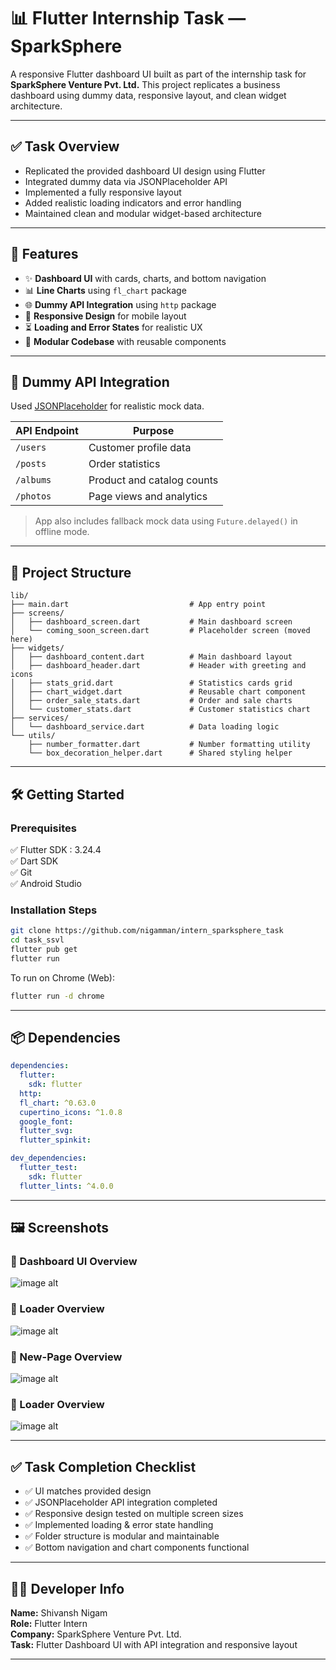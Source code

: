 # 📊 Flutter Internship Task — SparkSphere

A responsive Flutter dashboard UI built as part of the internship task for **SparkSphere Venture Pvt. Ltd.** This project replicates a business dashboard using dummy data, responsive layout, and clean widget architecture.

---

## ✅ Task Overview

- Replicated the provided dashboard UI design using Flutter
- Integrated dummy data via JSONPlaceholder API
- Implemented a fully responsive layout
- Added realistic loading indicators and error handling
- Maintained clean and modular widget-based architecture

---

## 🚀 Features

- ✨ **Dashboard UI** with cards, charts, and bottom navigation
- 📊 **Line Charts** using `fl_chart` package
- 🌐 **Dummy API Integration** using `http` package
- 📱 **Responsive Design** for mobile layout
- ⏳ **Loading and Error States** for realistic UX
- 🧱 **Modular Codebase** with reusable components

---

## 🔗 Dummy API Integration

Used [JSONPlaceholder](https://jsonplaceholder.typicode.com) for realistic mock data.

| API Endpoint | Purpose                    |
|--------------|-----------------------------|
| `/users`     | Customer profile data       |
| `/posts`     | Order statistics            |
| `/albums`    | Product and catalog counts  |
| `/photos`    | Page views and analytics    |

> App also includes fallback mock data using `Future.delayed()` in offline mode.

---

## 📁 Project Structure

```plaintext
lib/
├── main.dart                           # App entry point
├── screens/
│   ├── dashboard_screen.dart           # Main dashboard screen
│   └── coming_soon_screen.dart         # Placeholder screen (moved here)
├── widgets/
│   ├── dashboard_content.dart          # Main dashboard layout
│   ├── dashboard_header.dart           # Header with greeting and icons
│   ├── stats_grid.dart                 # Statistics cards grid
│   ├── chart_widget.dart               # Reusable chart component
│   ├── order_sale_stats.dart           # Order and sale charts
│   └── customer_stats.dart             # Customer statistics chart
├── services/
│   └── dashboard_service.dart          # Data loading logic
└── utils/
    ├── number_formatter.dart           # Number formatting utility
    └── box_decoration_helper.dart      # Shared styling helper
```

---

## 🛠️ Getting Started

### Prerequisites

✅ Flutter SDK : 3.24.4  
✅ Dart SDK  
✅ Git  
✅ Android Studio 

### Installation Steps

```bash
git clone https://github.com/nigamman/intern_sparksphere_task
cd task_ssvl
flutter pub get
flutter run
```

To run on Chrome (Web):

```bash
flutter run -d chrome
```

---

## 📦 Dependencies

```yaml
dependencies:
  flutter:
    sdk: flutter
  http: 
  fl_chart: ^0.63.0
  cupertino_icons: ^1.0.8
  google_font:
  flutter_svg:
  flutter_spinkit:

dev_dependencies:
  flutter_test:
    sdk: flutter
  flutter_lints: ^4.0.0
```

---

## 🖼️ Screenshots

### 📌 Dashboard UI Overview
![image alt](https://github.com/nigamman/intern_sparksphere_task/blob/6b19e603ef02ade620daad5b293965976b9cf8bb/screenshot_dashboard.png)

### 📌 Loader Overview
![image alt](https://github.com/nigamman/intern_sparksphere_task/blob/6b19e603ef02ade620daad5b293965976b9cf8bb/screenshot_loading.png)

### 📌 New-Page Overview
![image alt](https://github.com/nigamman/intern_sparksphere_task/blob/6b19e603ef02ade620daad5b293965976b9cf8bb/new-page_screenshot.png)

### 📌 Loader Overview
![image alt](https://github.com/nigamman/intern_sparksphere_task/blob/254f3fccc53054a14e94b4d6ac232a2bd7f3b49d/screenshot_cust-graph.png)


---

## ✅ Task Completion Checklist

- ✅ UI matches provided design
- ✅ JSONPlaceholder API integration completed
- ✅ Responsive design tested on multiple screen sizes
- ✅ Implemented loading & error state handling
- ✅ Folder structure is modular and maintainable
- ✅ Bottom navigation and chart components functional

---

## 👨‍💻 Developer Info

**Name:** Shivansh Nigam  
**Role:** Flutter Intern  
**Company:** SparkSphere Venture Pvt. Ltd.  
**Task:** Flutter Dashboard UI with API integration and responsive layout

---

